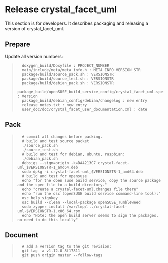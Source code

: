 
Release crystal_facet_uml
=============

This section is for developers.
It describes packaging and releasing a version of crystal_facet_uml.

Prepare
-----------

Update all version numbers:

>       doxygen_build/Doxyfile : PROJECT_NUMBER
>       main/include/meta/meta_info.h : META_INFO_VERSION_STR
>       package/build/source_pack.sh : VERSIONSTR
>       package/build/source_test.sh : VERSIONSTR
>       package/build/debian_pack.sh : VERSIONSTR
>       package_build/openSUSE_build_service_config/crystal_facet_uml.spec : Version
>       package_build/debian_config/debian/changelog : new entry
>       release_notes.txt : new entry
>       user_doc/doc/crystal_facet_user_documentation.xml : date


Pack
-----------

>       # commit all changes before packing.
>       # build and test source packet
>       ./source_pack.sh
>       ./source_test.sh
>       # build and test for debian, ubuntu, raspbian:
>       ./debian_pack.sh
>       debsigs --sign=origin -k=DA4213C7 crystal-facet-uml_$VERSIONSTR-1_amd64.deb
>       sudo dpkg -i crystal-facet-uml_$VERSIONSTR-1_amd64.deb
>       # build and test for opensuse
>       echo "for the oben suse build service, copy the source package and the spec file to a build directory."
>       echo "create a crystal-facet-uml.changes file there"
>       echo "run the osc (openSUSE build service command-line tool):"
>       osc help signkey
>       osc build --clean --local-package openSUSE_Tumbleweed
>       sudo zypper install /var/tmp/.../crystal-facet-uml-$VERSIONSTR-1.x86_64.rpm
>       echo "Note: the open build server seems to sign the packages, no need to do this locally"


Document
-----------

>       # add a version tag to the git revision:
>       git tag -a v1.12.0 8f17811
>       git push origin master --follow-tags 



